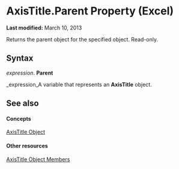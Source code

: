 
# AxisTitle.Parent Property (Excel)

 **Last modified:** March 10, 2013

Returns the parent object for the specified object. Read-only.

## Syntax

 _expression_. **Parent**

 _expression_A variable that represents an  **AxisTitle** object.


## See also


#### Concepts


 [AxisTitle Object](563d3ba5-aa77-b6fc-236a-7838d75eaa53.md)
#### Other resources


 [AxisTitle Object Members](84970b5a-91a1-b785-5632-97a0de4410f2.md)
